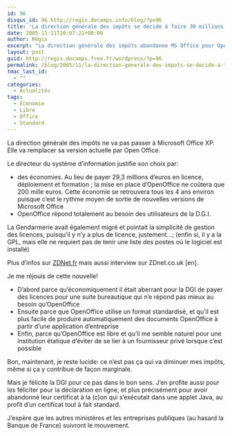 ```yaml
---
id: 96
disqus_id: 96 http://regis.decamps.info/blog/?p=96
title: 'La direction générale des impôts se décide à faire 30 millions d’économies'
date: 2005-11-11T20:07:21+00:00
author: Régis
excerpt: "La direction générale des impôts abandonne MS Office pour OpenOffice. Bilan: près de 30 millions d'économies pour ne pas avoir à renouveler les licenses."
layout: post
guid: http://regis.decamps.free.fr/wordpress/?p=96
permalink: /blog/2005/11/la-direction-generale-des-impots-se-decide-a-faire-30-millions-deconomies/
tmac_last_id:
  - ""
categories:
  - Actualités
tags:
  - Économie
  - Libre
  - Office
  - Standard
---
```

La direction générale des impôts ne va pas passer à Microsoft Office XP. Elle va remplacer sa version actuelle par Open Office. 

Le directeur du système d’information justifie son choix par:

  * des économies. Au lieu de payer 29,3 millions d’euros en licence, déploiement et formation ; la mise en place d’OpenOffice ne coûtera que 200 mille euros. Cette économie se retrouvera tous les 4 ans environ puisque c’est le rythme moyen de sortie de nouvelles versions de Microsoft Office
  * OpenOffice répond totalement au besoin des utilisateurs de la D.G.I.

La Gendarmerie avait également migré et pointait la simplicité de gestion des licences, puisqu’il y n’y a plus de licence, justement…; (enfin si, il y a la GPL, mais elle ne requiert pas de tenir une liste des postes où le logiciel est installé)

Plus d’infos sur [ZDNet.fr](http://zdnet.fr/actualites/informatique/0,39040745,39286358,00.htm) mais aussi <a herf="http://insight.zdnet.co.uk/software/0,39020463,39236214,00.htm">interview sur ZDnet.co.uk [en]</a>.

Je me réjouis de cette nouvelle!

  * D’abord parce qu’économiquement il était aberrant pour la DGI de payer des licences pour une suite bureautique qui n’e répond pas mieux au besoin qu’OpenOffice
  * Ensuite parce que OpenOffice utilise un format standardisé, et qu’il est plus facile de produire automatiquement des documents OpenOffice à partir d’une application d’entreprise
  * Enfin, parce qu’OpenOffice est libre et qu’il me semble naturel pour une institution étatique d’éviter de se lier à un fournisseur privé lorsque c’est possible

Bon, maintenant, je reste lucide: ce n’est pas ça qui va diminuer mes impôts, même si ça y contribue de façon marginale.

Mais je félicite la DGI pour ce pas dans le bon sens. J’en profite aussi pour les féliciter pour la déclaration en ligne, et plus précisément pour avoir abandonné leur certificat à la (c)on qui s’exécutait dans une applet Java, au profit d’un certificat tout à fait standard. 

J’espère que les autres ministères et les entreprises publiques (au hasard la Banque de France) suivront le mouvement.
